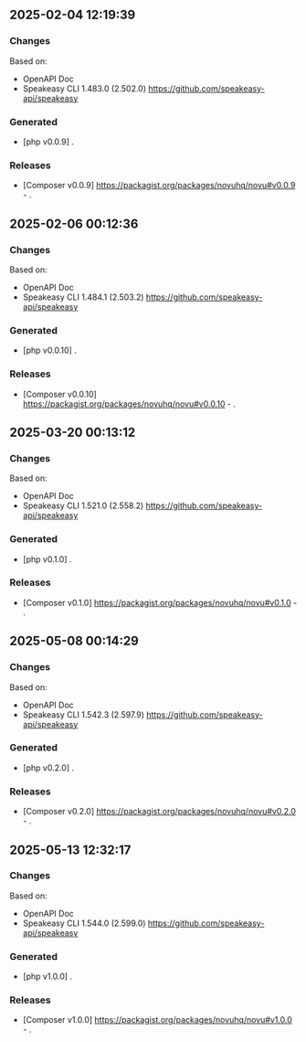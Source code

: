 

## 2025-02-04 12:19:39
### Changes
Based on:
- OpenAPI Doc  
- Speakeasy CLI 1.483.0 (2.502.0) https://github.com/speakeasy-api/speakeasy
### Generated
- [php v0.0.9] .
### Releases
- [Composer v0.0.9] https://packagist.org/packages/novuhq/novu#v0.0.9 - .

## 2025-02-06 00:12:36
### Changes
Based on:
- OpenAPI Doc  
- Speakeasy CLI 1.484.1 (2.503.2) https://github.com/speakeasy-api/speakeasy
### Generated
- [php v0.0.10] .
### Releases
- [Composer v0.0.10] https://packagist.org/packages/novuhq/novu#v0.0.10 - .

## 2025-03-20 00:13:12
### Changes
Based on:
- OpenAPI Doc  
- Speakeasy CLI 1.521.0 (2.558.2) https://github.com/speakeasy-api/speakeasy
### Generated
- [php v0.1.0] .
### Releases
- [Composer v0.1.0] https://packagist.org/packages/novuhq/novu#v0.1.0 - .

## 2025-05-08 00:14:29
### Changes
Based on:
- OpenAPI Doc  
- Speakeasy CLI 1.542.3 (2.597.9) https://github.com/speakeasy-api/speakeasy
### Generated
- [php v0.2.0] .
### Releases
- [Composer v0.2.0] https://packagist.org/packages/novuhq/novu#v0.2.0 - .

## 2025-05-13 12:32:17
### Changes
Based on:
- OpenAPI Doc  
- Speakeasy CLI 1.544.0 (2.599.0) https://github.com/speakeasy-api/speakeasy
### Generated
- [php v1.0.0] .
### Releases
- [Composer v1.0.0] https://packagist.org/packages/novuhq/novu#v1.0.0 - .